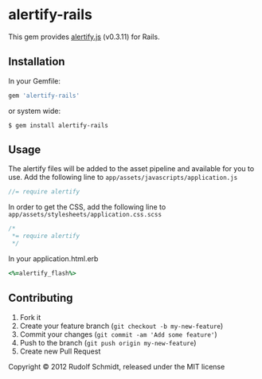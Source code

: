 # alertify-rails

This gem provides [alertify.js](http://fabien-d.github.com/alertify.js) (v0.3.11) for Rails.


## Installation

In your Gemfile:

```ruby
gem 'alertify-rails'
```

or system wide:

```console
$ gem install alertify-rails
```


## Usage

The alertify files will be added to the asset pipeline and available for you to use. Add the following line to `app/assets/javascripts/application.js`

```javascript
//= require alertify
```

In order to get the CSS, add the following line to `app/assets/stylesheets/application.css.scss`

```css
/*
 *= require alertify
 */
```
In your application.html.erb
```ruby
<%=alertify_flash%>
```


## Contributing

1. Fork it
2. Create your feature branch (`git checkout -b my-new-feature`)
3. Commit your changes (`git commit -am 'Add some feature'`)
4. Push to the branch (`git push origin my-new-feature`)
5. Create new Pull Request

Copyright &copy; 2012 Rudolf Schmidt, released under the MIT license


